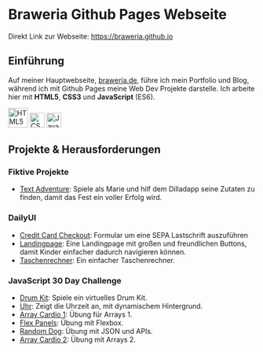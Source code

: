 # Braweria Github Pages Webseite
Direkt Link zur Webseite: <a href="https://braweria.github.io/?utm_source=github&utm_medium=readme&utm_campaign=braweria-github">https://braweria.github.io</a>

## Einführung
Auf meiner Hauptwebseite, <a href="https://braweria.de/?utm_source=github&utm_medium=readme&utm_campaign=braweria-website">braweria.de</a>, führe ich mein Portfolio und Blog, während ich mit Github Pages meine Web Dev Projekte darstelle. Ich arbeite hier mit **HTML5**, **CSS3** und **JavaScript** (ES6).

<img src="https://upload.wikimedia.org/wikipedia/commons/8/80/HTML5_logo_resized.svg" alt="HTML5 Logo" height="40px"/>   <img src="https://upload.wikimedia.org/wikipedia/commons/a/ad/Html5_css3_styling.svg" alt="CSS3 Logo" height="30px"/>   <img src="https://upload.wikimedia.org/wikipedia/commons/6/6a/JavaScript-logo.png" alt="JavaScript / ES6 Logo" height="30px"/>

## Projekte & Herausforderungen
### Fiktive Projekte
- [Text Adventure](https://braweria.github.io/projekte/text-adventure.html): Spiele als Marie und hilf dem Dilladapp seine Zutaten zu finden, damit das Fest ein voller Erfolg wird.

### DailyUI
- [Credit Card Checkout](https://braweria.github.io/dailyUI/daily-ui-002.html): Formular um eine SEPA Lastschrift auszuführen
- [Landingpage](https://braweria.github.io/dailyUI/daily-ui-003.html): Eine Landingpage mit großen und freundlichen Buttons, damit Kinder einfacher dadurch navigieren können.
- [Taschenrechner](https://braweria.github.io/dailyUI/daily-ui-004.html): Ein einfacher Taschenrechner.
### JavaScript 30 Day Challenge
- [Drum Kit](https://github.com/Braweria/braweria.github.io/JavaScript30/01-drums.html): Spiele ein virtuelles Drum Kit.
- [Uhr](https://github.com/Braweria/braweria.github.io/JavaScript30/02-clock.html): Zeigt die Uhrzeit an, mit dynamischem Hintergrund.
- [Array Cardio 1](https://github.com/Braweria/braweria.github.io/JavaScript30/04-array-cardio-1.html): Übung für Arrays 1.
- [Flex Panels](https://github.com/Braweria/braweria.github.io/JavaScript30/05-flex-panels.html): Übung mit Flexbox.
- [Random Dog](https://github.com/Braweria/braweria.github.io/JavaScript30/06-dogs-ajax.html): Übung mit JSON und APIs.
- [Array Cardio 2](https://github.com/Braweria/braweria.github.io/JavaScript30/07-array-cardio-2.html): Übung mit Arrays 2.
